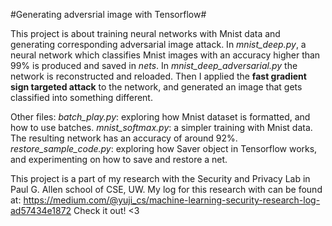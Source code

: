 #Generating adversrial image with Tensorflow#

This project is about training neural networks with Mnist data and generating corresponding adversarial image attack. 
	In *mnist_deep.py*, a neural network which classifies Mnist images with an accuracy higher than 99% is produced and saved in *nets*. In *mnist_deep_adversarial.py* the network is reconstructed and reloaded. Then I applied the **fast gradient sign targeted attack** to the network, and generated an image that gets classified into something different.

Other files:
*batch_play.py*: exploring how Mnist dataset is formatted, and how to use batches.
*mnist_softmax.py*: a simpler training with Mnist data. The resulting network has an accuracy of around 92%. 
*restore_sample_code.py*: exploring how Saver object in Tensorflow works, and experimenting on how to save and restore a net.

This project is a part of my research with the Security and Privacy Lab in Paul G. Allen school of CSE, UW. My log for this research with can be found at:
https://medium.com/@yuji_cs/machine-learning-security-research-log-ad57434e1872
Check it out! <3
